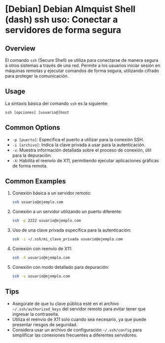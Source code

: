 # [Debian] Debian Almquist Shell (dash) ssh uso: Conectar a servidores de forma segura

## Overview
El comando `ssh` (Secure Shell) se utiliza para conectarse de manera segura a otros sistemas a través de una red. Permite a los usuarios iniciar sesión en máquinas remotas y ejecutar comandos de forma segura, utilizando cifrado para proteger la comunicación.

## Usage
La sintaxis básica del comando `ssh` es la siguiente:

```
ssh [opciones] [usuario@]host
```

## Common Options
- `-p [puerto]`: Especifica el puerto a utilizar para la conexión SSH.
- `-i [archivo]`: Indica la clave privada a usar para la autenticación.
- `-v`: Muestra información detallada sobre el proceso de conexión, útil para la depuración.
- `-X`: Habilita el reenvío de X11, permitiendo ejecutar aplicaciones gráficas de forma remota.

## Common Examples
1. Conexión básica a un servidor remoto:
   ```bash
   ssh usuario@ejemplo.com
   ```

2. Conexión a un servidor utilizando un puerto diferente:
   ```bash
   ssh -p 2222 usuario@ejemplo.com
   ```

3. Uso de una clave privada específica para la autenticación:
   ```bash
   ssh -i ~/.ssh/mi_clave_privada usuario@ejemplo.com
   ```

4. Conexión con reenvío de X11:
   ```bash
   ssh -X usuario@ejemplo.com
   ```

5. Conexión con modo detallado para depuración:
   ```bash
   ssh -v usuario@ejemplo.com
   ```

## Tips
- Asegúrate de que tu clave pública esté en el archivo `~/.ssh/authorized_keys` del servidor remoto para evitar tener que ingresar la contraseña.
- Utiliza el reenvío de X11 solo cuando sea necesario, ya que puede presentar riesgos de seguridad.
- Considera usar un archivo de configuración `~/.ssh/config` para simplificar las conexiones frecuentes a diferentes servidores.